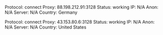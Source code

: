 Protocol: connect
Proxy: 88.198.212.91:3128
Status: working
IP: N/A
Anon: N/A
Server: N/A
Country: Germany

Protocol: connect
Proxy: 43.153.80.6:3128
Status: working
IP: N/A
Anon: N/A
Server: N/A
Country: United States

